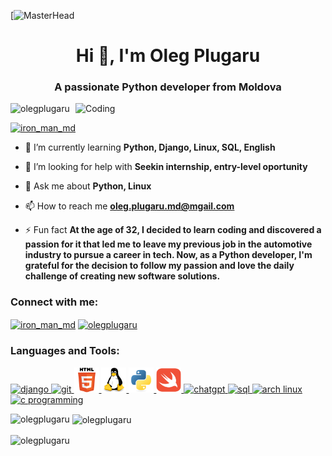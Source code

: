 

[![MasterHead](https://i.ibb.co/MSvFLM0/0a0laq-Jqlpc-M-1584-396.png)
<h1 align="center">Hi 👋, I'm Oleg Plugaru</h1>
<h3 align="center">A passionate Python developer from Moldova</h3>

<img align="right" alt="Coding" width="400" src="https://media0.giphy.com/media/26tn33aiTi1jkl6H6/giphy.gif?cid=6c09b9521ea2600288b5785d497dae1b70e65ae5f47aac0d&rid=giphy.gif&ct=g">


<p align="left"> <img src="https://komarev.com/ghpvc/?username=olegplugaru&label=Profile%20views&color=0e75b6&style=flat" alt="olegplugaru" /> </p>

<p align="left"> <a href="https://twitter.com/iron_man_md" target="blank"><img src="https://img.shields.io/twitter/follow/iron_man_md?logo=twitter&style=for-the-badge" alt="iron_man_md" /></a> </p>

- 🌱 I’m currently learning **Python, Django, Linux, SQL, English**

- 🤝 I’m looking for help with **Seekin internship, entry-level oportunity**

- 💬 Ask me about **Python, Linux**

- 📫 How to reach me **oleg.plugaru.md@mgail.com**

- ⚡ Fun fact **At the age of 32, I decided to learn coding and discovered a passion for it that led me to leave my previous job in the automotive industry to pursue a career in tech. Now, as a Python developer, I'm grateful for the decision to follow my passion and love the daily challenge of creating new software solutions.**

<h3 align="left">Connect with me:</h3>
<p align="left">
<a href="https://twitter.com/iron_man_md" target="blank"><img align="center" src="https://raw.githubusercontent.com/rahuldkjain/github-profile-readme-generator/master/src/images/icons/Social/twitter.svg" alt="iron_man_md" height="30" width="40" /></a>
<a href="https://linkedin.com/in/olegplugaru" target="blank"><img align="center" src="https://raw.githubusercontent.com/rahuldkjain/github-profile-readme-generator/master/src/images/icons/Social/linked-in-alt.svg" alt="olegplugaru" height="30" width="40" /></a>
</p>

<h3 align="left">Languages and Tools:</h3>
<p align="left">
  <a href="https://www.djangoproject.com/" target="_blank" rel="noreferrer">
    <img src="https://cdn.worldvectorlogo.com/logos/django.svg" alt="django" width="40" height="40"/>
  </a>
  <a href="https://git-scm.com/" target="_blank" rel="noreferrer">
    <img src="https://www.vectorlogo.zone/logos/git-scm/git-scm-icon.svg" alt="git" width="40" height="40"/>
  </a>
  <a href="https://www.w3.org/html/" target="_blank" rel="noreferrer">
    <img src="https://raw.githubusercontent.com/devicons/devicon/master/icons/html5/html5-original-wordmark.svg" alt="html5" width="40" height="40"/>
  </a>
  <a href="https://www.linux.org/" target="_blank" rel="noreferrer">
    <img src="https://raw.githubusercontent.com/devicons/devicon/master/icons/linux/linux-original.svg" alt="linux" width="40" height="40"/>
  </a>
  <a href="https://www.python.org" target="_blank" rel="noreferrer">
    <img src="https://raw.githubusercontent.com/devicons/devicon/master/icons/python/python-original.svg" alt="python" width="40" height="40"/>
  </a>
  <a href="https://developer.apple.com/swift/" target="_blank" rel="noreferrer">
    <img src="https://raw.githubusercontent.com/devicons/devicon/master/icons/swift/swift-original.svg" alt="swift" width="40" height="40"/>
  </a>
  <a href="https://openai.com/blog/chatgpt-2-code/" target="_blank" rel="noreferrer">
    <img src="https://img.icons8.com/nolan/64/chatgpt.png" alt="chatgpt" width="40" height="40"/>
  </a>
  <a href="https://www.sql.org" target="_blank" rel="noreferrer">
    <img src="https://img.icons8.com/external-soft-fill-juicy-fish/60/null/external-sql-coding-and-development-soft-fill-soft-fill-juicy-fish.png" alt="sql" width="40" height="40"/>
  </a>
  <a href="https://www.archlinux.org" target="_blank" rel="noreferrer">
    <img src="https://upload.wikimedia.org/wikipedia/commons/a/a5/Archlinux-icon-crystal-64.svg" alt="arch linux" width="40" height="40"/>
  </a>
  <a href="https://en.wikipedia.org/wiki/C_(programming_language)" target="_blank" rel="noreferrer">
    <img src="https://upload.wikimedia.org/wikipedia/commons/1/18/C_Programming_Language.svg" alt="c programming" width="40" height="40"/>
  </a>

</p>


<p><img align="left" src="https://github-readme-stats.vercel.app/api/top-langs?username=olegplugaru&show_icons=true&locale=en&layout=compact" alt="olegplugaru" /></p>

<p>&nbsp;<img align="center" src="https://github-readme-stats.vercel.app/api?username=olegplugaru&show_icons=true&locale=en" alt="olegplugaru" /></p>

<p><img align="center" src="https://github-readme-streak-stats.herokuapp.com/?user=olegplugaru&" alt="olegplugaru" /></p>

